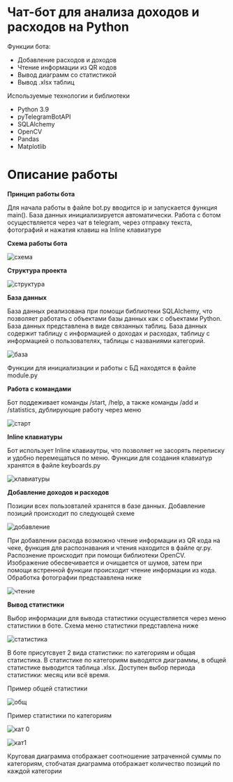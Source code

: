 # Чат-бот для анализа доходов и расходов на Python

Функции бота:
* Добавление расходов и доходов
* Чтение информации из QR кодов
* Вывод диаграмм со статистикой
* Вывод .xlsx таблиц

Используемые технологии и библиотеки
* Python 3.9
* pyTelegramBotAPI
* SQLAlchemy
* OpenCV
* Pandas
* Matplotlib

# Описание работы

**Принцип работы бота**

Для начала работы в файле bot.py вводится ip и запускается функция main(). База данных инициализируется автоматически. Работа с ботом осуществляется через чат в telegram, через отправку текста, фотографий и нажатия клавиш на Inline клавиатуре

**Схема работы бота**

![схема](https://user-images.githubusercontent.com/70640782/148858724-ae78d5c4-3f08-4edd-a2bf-aa8ddc902aa7.png)

**Структура проекта**

![структура](https://user-images.githubusercontent.com/70640782/148857869-fed9d604-f133-4d02-b8ba-d5a5e35c86c3.png)

**База данных**

База данных реализована при помощи библиотеки SQLAlchemy, что позволяет работать с объектами базы данных как с объектами Python. База данных представлена в виде связанных таблиц. База данных содержит таблицу с информацией о доходах и расходах, таблицу с информацией о пользователях, таблицы с названиями категорий. 

![база](https://user-images.githubusercontent.com/70640782/148859831-301389d2-5c65-46f1-8170-8230e4e7d778.png)

Функции для инициализации и работы с БД находятся в файле module.py

**Работа с командами**

Бот поддеживает команды /start, /help, а также команды /add и /statistics, дублирующие работу через меню

![старт](https://user-images.githubusercontent.com/70640782/148858368-473cb5f5-9fbb-4733-b6d0-e2a55b574a83.png)

**Inline клавиатуры**

Бот использует Inline клавиаутры, что позволяет не засорять переписку и удобно перемещаться по меню. Функции для создания клавиатур хранятся в файле keyboards.py

![клавиатуры](https://user-images.githubusercontent.com/70640782/148858517-5d60939f-62ae-4449-881e-7218da0145c8.png)

**Добавление доходов и расходов**

Позиции всех пользовталей хранятся в базе данных. Добавление позиций происходит по следующей схеме

![добавление](https://user-images.githubusercontent.com/70640782/148858877-80deaabf-225a-4da3-8151-80cd9697f4d0.png)

При добавлении расхода возможно чтение информации из QR кода на чеке, функция для распознавания и чтения находится в файле qr.py. Распознение происходит при помощи библиотеки OpenCV. Изображение обесвечивается и очищается от шумов, затем при помощи встренной функции происходит чтение информации из кода. Обработка фотографии предстаавлена ниже

![чтение](https://user-images.githubusercontent.com/70640782/148859337-11634491-2a9c-448f-80f5-f9ac5bcfcb9d.jpg)

**Вывод статистики**

Выбор информации для вывода статистики осуществляется через меню статистики в боте. Схема меню статистики представлена ниже

![статистика](https://user-images.githubusercontent.com/70640782/148860046-d70b2368-1ba8-4fb6-9fe3-ac4f9ac2e91c.png)

В боте присутсвует 2 вида статистики: по категориям и общая статистика. В статистике по категориям выводятся диаграммы, в общей статистике выводится таблица .xlsx. Доступен выбор периода статистики: месяц или всё время.

Пример общей статистики 

![общ](https://user-images.githubusercontent.com/70640782/148860407-e45614cb-c8dc-4bdd-9b0b-f39c6a03bac9.png)

Пример статистики по категориям

![кат 0](https://user-images.githubusercontent.com/70640782/148860446-3fccc381-803b-4339-9493-ace11b481675.png)

![кат1](https://user-images.githubusercontent.com/70640782/148860463-f6aa0fef-8fe1-47e5-aeb9-e1b0ec8b376a.png)

Круговая диаграмма отображает соотношение затраченной суммы по категориям, стобчатая диаграмма отображает количество позиций по каждой категории

